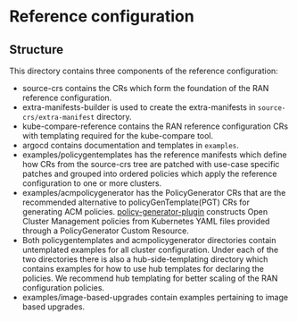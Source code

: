 # Reference configuration

## Structure
This directory contains three components of the reference configuration:
 - source-crs contains the CRs which form the foundation of
   the RAN reference configuration.
 - extra-manifests-builder is used to create the extra-manifests in `source-crs/extra-manifest` directory.
 - kube-compare-reference contains the RAN reference configuration CRs with templating required for the kube-compare tool.
 - argocd contains documentation and templates in `examples`.
 - examples/policygentemplates has the reference manifests which define how CRs from the
   source-crs tree are patched with use-case specific patches and grouped into ordered policies which apply the reference configuration to one or more clusters.
 - examples/acmpolicygenerator has the PolicyGenerator CRs that are the recommended alternative to policyGenTemplate(PGT) CRs for generating ACM policies. [policy-generator-plugin](https://github.com/stolostron/policy-generator-plugin/policy-generator-plugin) constructs Open Cluster Management policies from Kubernetes YAML files provided through a PolicyGenerator Custom Resource.
 - Both policygentemplates and acmpolicygenerator directories contain untemplated examples for all cluster configuration. Under each of the two directories there is also a hub-side-templating directory which contains examples for how to use hub templates for declaring the policies. We recommend hub templating for better scaling of the RAN configuration policies.
 - examples/image-based-upgrades contain examples pertaining to image based upgrades.